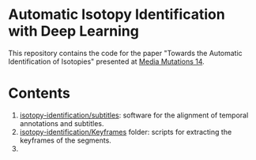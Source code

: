 # Automatic Isotopy Identification with Deep Learning

This repository contains the code for the paper "Towards the Automatic Identification of Isotopies" presented at [Media Mutations 14](https://www.mediamutations.org/).

# Contents

1. [isotopy-identification/subtitles](https://github.com/TinfFoil/isotopy-identification/tree/main/subtitles): software for the alignment of temporal annotations and subtitles.
2. [isotopy-identification/Keyframes](https://github.com/TinfFoil/isotopy-identification/tree/main/keyframes) folder: scripts for extracting the keyframes of the segments.
3. 

